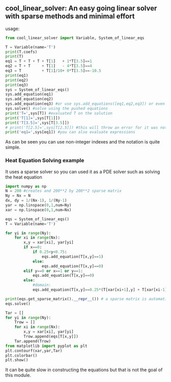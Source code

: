 
## cool_linear_solver: An easy going linear solver with sparse methods and minimal effort
 
usage:

```python
from cool_linear_solver import Variable, System_of_linear_eqs

T = Variable(name='T')
print(T.coefs)
print(T)
eq1 = T + T + T + T[1]   + 1*T[3.5]==1
eq2 = T + T     + T[1]   - 4*T[3.5]==4
eq3 = T         + T[1]/10+ 0*T[3.5]==-10.5
print(eq1)
print(eq2)
print(eq3)
sys = System_of_linear_eqs()
sys.add_equation(eq1)
sys.add_equation(eq2)
sys.add_equation(eq3) #or use sys.add_equations([eq1,eq2,eq3]) or even `sys = quicksolver([eq1,eq2,eq3])`
sys.solve() #solve using the pushed equations
print('T=',sys[T]) #evaluated T on the solution
print('T[1]=',sys[T[1]])
print('T[3.5]=',sys[T[3.5]])
# print('T[2.5]=',sys[T[2.5]]) #this will throw an error for it was not present in the source equations
print('eq1=',sys[eq1]) #you can also evaluate expressions
```
As can be seen you can use non-integer indexes and the notation is quite simple.

### Heat Equation Solving example

It uses a sparse solver so you can used it as a PDE solver such as solving the heat equation

```python
import numpy as np
N = 200 #creates and 200**2 by 200**2 sparse matrix
Ny = Nx = N
dx, dy = 1/(Nx-1), 1/(Ny-1)
yar = np.linspace(0,1,num=Ny)
xar = np.linspace(0,1,num=Nx)

eqs = System_of_linear_eqs()
T = Variable(name='T')

for yi in range(Ny):
    for xi in range(Nx):
        x,y = xar[xi], yar[yi]
        if x==0:
            if 0.25<y<0.75:
                eqs.add_equation(T[x,y]==1)
            else:
                eqs.add_equation(T[x,y]==0)
        elif y==0 or x==1 or y==1:
            eqs.add_equation(T[x,y]==0)
        else:
            #domain:
            eqs.add_equation(T[x,y]==0.25*(T[xar[xi+1],y] + T[xar[xi-1],y] + T[x,yar[yi+1]] + T[x,yar[yi-1]]))

print(eqs.get_sparse_matrix().__repr__()) # a sparse matrix is automaticly created
eqs.solve()

Tar = []
for yi in range(Ny):
    Trow = []
    for xi in range(Nx):
        x,y = xar[xi], yar[yi]
        Trow.append(eqs[T[x,y]])
    Tar.append(Trow)
from matplotlib import pyplot as plt
plt.contourf(xar,yar,Tar)
plt.colorbar()
plt.show()
```

It can be quite slow in constructing the equations but that is not the goal of this module. 